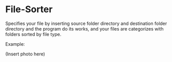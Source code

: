 # File-Sorter
Specifies your file by inserting source folder directory and destination folder directory and the program do its works, and your files are categorizes with folders sorted by file type. 


Example:


(Insert photo here)


